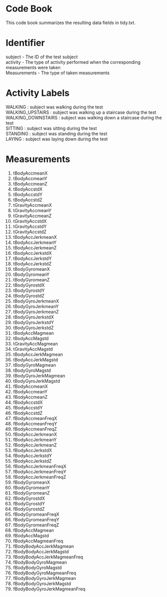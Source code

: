 <H1> Code Book </H1>

This code book summarizes the resulting data fields in tidy.txt.

<H1> Identifier </H1>

subject - The ID of the test subject</br>
activity - The type of activity performed when the corresponding measurements were taken</br>
Measurements - The type of taken measurements</br>

<H1> Activity Labels </H1>
WALKING : subject was walking during the test</br>
WALKING_UPSTAIRS : subject was walking up a staircase during the test</br>
WALKING_DOWNSTAIRS : subject was walking down a staircase during the test</br>
SITTING : subject was sitting during the test</br>
STANDING : subject was standing during the test</br>
LAYING : subject was laying down during the test</br>

<H1>Measurements </H1>
<ol>
  <li>tBodyAccmeanX </li>
  <li>tBodyAccmeanY </li>
  <li>tBodyAccmeanZ </li>
  <li>tBodyAccstdX </li>
  <li>tBodyAccstdY </li>
  <li>tBodyAccstdZ </li>
  <li>tGravityAccmeanX </li>
  <li>tGravityAccmeanY </li>
  <li>tGravityAccmeanZ </li>
  <li>tGravityAccstdX </li>
  <li>tGravityAccstdY </li>
  <li>tGravityAccstdZ </li>
  <li>tBodyAccJerkmeanX </li>
  <li>tBodyAccJerkmeanY </li>
  <li>tBodyAccJerkmeanZ </li>
  <li>tBodyAccJerkstdX </li>
  <li>tBodyAccJerkstdY </li>
  <li>tBodyAccJerkstdZ </li>
  <li>tBodyGyromeanX </li>
  <li>tBodyGyromeanY </li>
  <li>tBodyGyromeanZ </li>
  <li>tBodyGyrostdX </li>
  <li>tBodyGyrostdY </li>
  <li>tBodyGyrostdZ </li>
  <li>tBodyGyroJerkmeanX </li>
  <li>tBodyGyroJerkmeanY </li>
  <li>tBodyGyroJerkmeanZ </li>
  <li>tBodyGyroJerkstdX </li>
  <li>tBodyGyroJerkstdY </li>
  <li>tBodyGyroJerkstdZ </li>
  <li>tBodyAccMagmean </li>
  <li>tBodyAccMagstd </li>
  <li>tGravityAccMagmean </li>
  <li>tGravityAccMagstd </li>
  <li>tBodyAccJerkMagmean </li>
  <li>tBodyAccJerkMagstd </li>
  <li>tBodyGyroMagmean </li>
  <li>tBodyGyroMagstd </li>
  <li>tBodyGyroJerkMagmean </li>
  <li>tBodyGyroJerkMagstd </li>
  <li>fBodyAccmeanX </li>
  <li>fBodyAccmeanY </li>
  <li>fBodyAccmeanZ </li>
  <li>fBodyAccstdX </li>
  <li>fBodyAccstdY </li>
  <li>fBodyAccstdZ </li>
  <li>fBodyAccmeanFreqX </li>
  <li>fBodyAccmeanFreqY </li>
  <li>fBodyAccmeanFreqZ </li>
  <li>fBodyAccJerkmeanX </li>
  <li>fBodyAccJerkmeanY </li>
  <li>fBodyAccJerkmeanZ </li>
  <li>fBodyAccJerkstdX </li>
  <li>fBodyAccJerkstdY </li>
  <li>fBodyAccJerkstdZ </li>
  <li>fBodyAccJerkmeanFreqX </li>
  <li>fBodyAccJerkmeanFreqY </li>
  <li>fBodyAccJerkmeanFreqZ </li>
  <li>fBodyGyromeanX </li>
  <li>fBodyGyromeanY </li>
  <li>fBodyGyromeanZ </li>
  <li>fBodyGyrostdX </li>
  <li>fBodyGyrostdY </li>
  <li>fBodyGyrostdZ </li>
  <li>fBodyGyromeanFreqX </li>
  <li>fBodyGyromeanFreqY </li>
  <li>fBodyGyromeanFreqZ </li>
  <li>fBodyAccMagmean </li>
  <li>fBodyAccMagstd </li>
  <li>fBodyAccMagmeanFreq </li>
  <li>fBodyBodyAccJerkMagmean </li>
  <li>fBodyBodyAccJerkMagstd </li>
  <li>fBodyBodyAccJerkMagmeanFreq </li>
  <li>fBodyBodyGyroMagmean </li>
  <li>fBodyBodyGyroMagstd </li>
  <li>fBodyBodyGyroMagmeanFreq </li>
  <li>fBodyBodyGyroJerkMagmean </li>
  <li>fBodyBodyGyroJerkMagstd </li>
  <li>fBodyBodyGyroJerkMagmeanFreq</li>
</ol>


